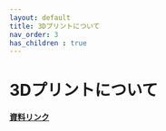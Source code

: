 ```yaml
---
layout: default
title: 3Dプリントについて
nav_order: 3
has_children : true
---
```


# 3Dプリントについて

[**資料リンク**](https://fablabsendai.github.io/stl_mesh_with_Rhino/about_3d_printing.html)